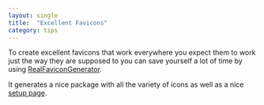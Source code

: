 ```yaml
---
layout: single 
title:  "Excellent Favicons"
category: tips
---
```


To create excellent favicons that work everywhere you expect them to work just the way they are supposed to you can save yourself a lot of time by using [RealFaviconGenerator](https://realfavicongenerator.net/).

It generates a nice package with all the variety of icons as well as a nice [setup page](/assets/icons/favicon_package_v0.16/README/).
